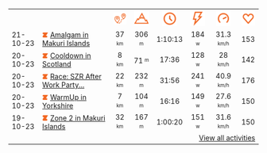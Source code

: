 <table>
    <tr>
        <th></th>
        <th></th>
        <th align="center"><img src="https://raw.githubusercontent.com/robiningelbrecht/strava-activities/master/public/distance.svg" width="30" alt="distance" title="distance"/></th>
        <th align="center"><img src="https://raw.githubusercontent.com/robiningelbrecht/strava-activities/master/public/elevation.svg" width="30" alt="elevation" title="elevation"/></th>
        <th align="center"><img src="https://raw.githubusercontent.com/robiningelbrecht/strava-activities/master/public/time.svg" width="30" alt="time" title="time"/></th>
        <th align="center"><img src="https://raw.githubusercontent.com/robiningelbrecht/strava-activities/master/public/average-watt.svg" width="30" alt="average watts" title="average watts"/></th>
        <th align="center"><img src="https://raw.githubusercontent.com/robiningelbrecht/strava-activities/master/public/average-speed.svg" width="30" alt="average speed" title="average speed"/></th>
        <th align="center"><img src="https://raw.githubusercontent.com/robiningelbrecht/strava-activities/master/public/heart-rate.svg" width="30" alt="average heart rate" title="average heart rate"/></th>
    </tr>
            <tr>
            <td>21-10-23</td>
            <td>
                <img src="https://raw.githubusercontent.com/robiningelbrecht/strava-activities/master/public/activity-virtual-ride.svg" width="12" alt="virtual ride" title="virtual ride"/>
                <a href="https://www.strava.com/activities/10077925094" title="Kcal: 741 | Gear: None ">Amalgam in Makuri Islands</a>
            </td>
            <td align="center">37 <sup><sub>km</sub></sup></td>
            <td align="center">306 <sup><sub>m</sub></sup></td>
            <td align="center">1:10:13</td>
            <td align="center">184 <sup><sub>w</sub></sup></td>
            <td align="center">31.3 <sup><sub>km/h</sub></sup></td>
            <td align="center">153</td>
        </tr>
            <tr>
            <td>20-10-23</td>
            <td>
                <img src="https://raw.githubusercontent.com/robiningelbrecht/strava-activities/master/public/activity-virtual-ride.svg" width="12" alt="virtual ride" title="virtual ride"/>
                <a href="https://www.strava.com/activities/10073126551" title="Kcal: 128 | Gear: None ">Cooldown in Scotland</a>
            </td>
            <td align="center">8 <sup><sub>km</sub></sup></td>
            <td align="center">71 <sup><sub>m</sub></sup></td>
            <td align="center">17:36</td>
            <td align="center">128 <sup><sub>w</sub></sup></td>
            <td align="center">28 <sup><sub>km/h</sub></sup></td>
            <td align="center">142</td>
        </tr>
            <tr>
            <td>20-10-23</td>
            <td>
                <img src="https://raw.githubusercontent.com/robiningelbrecht/strava-activities/master/public/activity-virtual-ride.svg" width="12" alt="virtual ride" title="virtual ride"/>
                <a href="https://www.strava.com/activities/10073034420" title="Kcal: 487 | Gear: None ">Race: SZR After Work Party...</a>
            </td>
            <td align="center">22 <sup><sub>km</sub></sup></td>
            <td align="center">232 <sup><sub>m</sub></sup></td>
            <td align="center">31:56</td>
            <td align="center">241 <sup><sub>w</sub></sup></td>
            <td align="center">40.9 <sup><sub>km/h</sub></sup></td>
            <td align="center">176</td>
        </tr>
            <tr>
            <td>20-10-23</td>
            <td>
                <img src="https://raw.githubusercontent.com/robiningelbrecht/strava-activities/master/public/activity-virtual-ride.svg" width="12" alt="virtual ride" title="virtual ride"/>
                <a href="https://www.strava.com/activities/10072850251" title="Kcal: 138 | Gear: None ">WarmUp in Yorkshire</a>
            </td>
            <td align="center">7 <sup><sub>km</sub></sup></td>
            <td align="center">104 <sup><sub>m</sub></sup></td>
            <td align="center">16:16</td>
            <td align="center">149 <sup><sub>w</sub></sup></td>
            <td align="center">27.6 <sup><sub>km/h</sub></sup></td>
            <td align="center">150</td>
        </tr>
            <tr>
            <td>19-10-23</td>
            <td>
                <img src="https://raw.githubusercontent.com/robiningelbrecht/strava-activities/master/public/activity-virtual-ride.svg" width="12" alt="virtual ride" title="virtual ride"/>
                <a href="https://www.strava.com/activities/10067624957" title="Kcal: 521 | Gear: None ">Zone 2 in Makuri Islands</a>
            </td>
            <td align="center">32 <sup><sub>km</sub></sup></td>
            <td align="center">167 <sup><sub>m</sub></sup></td>
            <td align="center">1:00:20</td>
            <td align="center">151 <sup><sub>w</sub></sup></td>
            <td align="center">31.6 <sup><sub>km/h</sub></sup></td>
            <td align="center">150</td>
        </tr>
                <tr>
            <td colspan="8" align="right"><a href="https://github.com/robiningelbrecht/strava-activities#activities">View all activities</a></td>
        </tr>
    </table>

